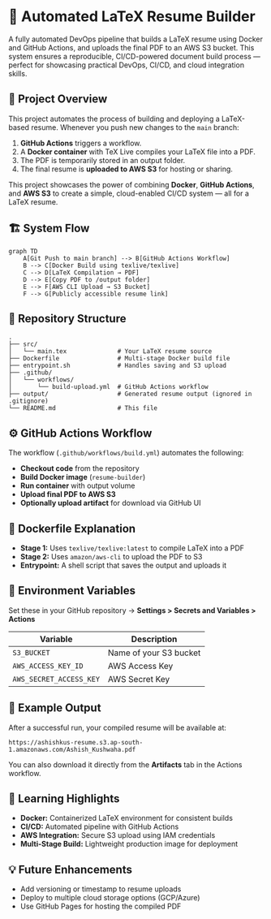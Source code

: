 # 🧰 Automated LaTeX Resume Builder

A fully automated DevOps pipeline that builds a LaTeX resume using Docker and GitHub Actions, and uploads the final PDF to an AWS S3 bucket. This system ensures a reproducible, CI/CD-powered document build process — perfect for showcasing practical DevOps, CI/CD, and cloud integration skills.

## 🚀 Project Overview

This project automates the process of building and deploying a LaTeX-based resume.
Whenever you push new changes to the `main` branch:

1. **GitHub Actions** triggers a workflow.
2. A **Docker container** with TeX Live compiles your LaTeX file into a PDF.
3. The PDF is temporarily stored in an output folder.
4. The final resume is **uploaded to AWS S3** for hosting or sharing.

This project showcases the power of combining **Docker**, **GitHub Actions**, and **AWS S3** to create a simple, cloud-enabled CI/CD system — all for a LaTeX resume.

## 🏗️ System Flow

```mermaid
graph TD
    A[Git Push to main branch] --> B[GitHub Actions Workflow]
    B --> C[Docker Build using texlive/texlive]
    C --> D[LaTeX Compilation → PDF]
    D --> E[Copy PDF to /output folder]
    E --> F[AWS CLI Upload → S3 Bucket]
    F --> G[Publicly accessible resume link]
```

## 🧩 Repository Structure

```
.
├── src/
│   └── main.tex              # Your LaTeX resume source
├── Dockerfile                # Multi-stage Docker build file
├── entrypoint.sh             # Handles saving and S3 upload
├── .github/
│   └── workflows/
│       └── build-upload.yml  # GitHub Actions workflow
├── output/                   # Generated resume output (ignored in .gitignore)
└── README.md                 # This file
```

## ⚙️ GitHub Actions Workflow

The workflow (`.github/workflows/build.yml`) automates the following:

- **Checkout code** from the repository
- **Build Docker image** (`resume-builder`)
- **Run container** with output volume
- **Upload final PDF to AWS S3**
- **Optionally upload artifact** for download via GitHub UI

## 🐳 Dockerfile Explanation

- **Stage 1:** Uses `texlive/texlive:latest` to compile LaTeX into a PDF
- **Stage 2:** Uses `amazon/aws-cli` to upload the PDF to S3
- **Entrypoint:** A shell script that saves the output and uploads it

## 🔑 Environment Variables

Set these in your GitHub repository → **Settings > Secrets and Variables > Actions**

| Variable                | Description            |
| ----------------------- | ---------------------- |
| `S3_BUCKET`             | Name of your S3 bucket |
| `AWS_ACCESS_KEY_ID`     | AWS Access Key         |
| `AWS_SECRET_ACCESS_KEY` | AWS Secret Key         |

## 📄 Example Output

After a successful run, your compiled resume will be available at:

```
https://ashishkus-resume.s3.ap-south-1.amazonaws.com/Ashish_Kushwaha.pdf
```

You can also download it directly from the **Artifacts** tab in the Actions workflow.

## 🧠 Learning Highlights

- **Docker:** Containerized LaTeX environment for consistent builds
- **CI/CD:** Automated pipeline with GitHub Actions
- **AWS Integration:** Secure S3 upload using IAM credentials
- **Multi-Stage Build:** Lightweight production image for deployment

## 💡 Future Enhancements

- Add versioning or timestamp to resume uploads
- Deploy to multiple cloud storage options (GCP/Azure)
- Use GitHub Pages for hosting the compiled PDF
